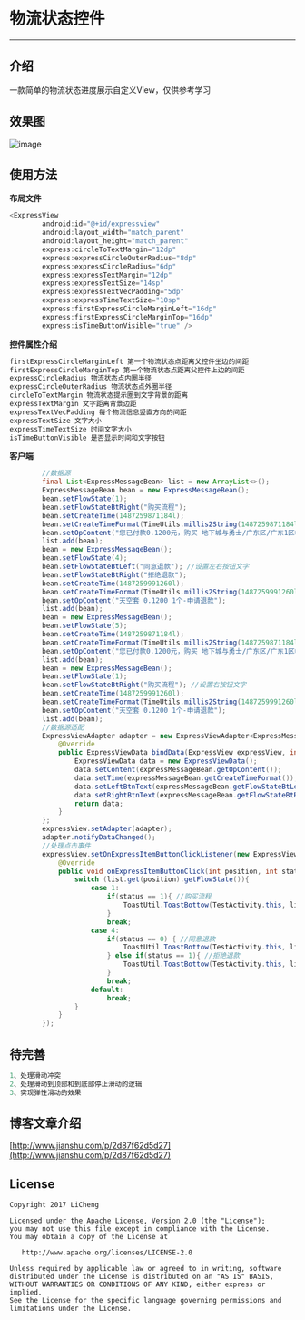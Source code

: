 # 物流状态控件

------

## 介绍
一款简单的物流状态进度展示自定义View，仅供参考学习

## **效果图**
![image](https://github.com/xiaomanzijia/ExpressView/blob/master/screen/express.gif)

## **使用方法**

**布局文件**
```java
<ExpressView
        android:id="@+id/expressview"
        android:layout_width="match_parent"
        android:layout_height="match_parent"
        express:circleToTextMargin="12dp"
        express:expressCircleOuterRadius="8dp"
        express:expressCircleRadius="6dp"
        express:expressTextMargin="12dp"
        express:expressTextSize="14sp"
        express:expressTextVecPadding="5dp"
        express:expressTimeTextSize="10sp"
        express:firstExpressCircleMarginLeft="16dp"
        express:firstExpressCircleMarginTop="16dp"
        express:isTimeButtonVisible="true" />
```

**控件属性介绍**

```java
firstExpressCircleMarginLeft 第一个物流状态点距离父控件坐边的间距
firstExpressCircleMarginTop 第一个物流状态点距离父控件上边的间距
expressCircleRadius 物流状态点内圈半径
expressCircleOuterRadius 物流状态点外圈半径
circleToTextMargin 物流状态提示圈到文字背景的距离
expressTextMargin 文字距离背景边距
expressTextVecPadding 每个物流信息竖直方向的间距
expressTextSize 文字大小
expressTimeTextSize 时间文字大小
isTimeButtonVisible 是否显示时间和文字按钮
```

**客户端**
```java
        //数据源
        final List<ExpressMessageBean> list = new ArrayList<>();
        ExpressMessageBean bean = new ExpressMessageBean();
        bean.setFlowState(1);
        bean.setFlowStateBtRight("购买流程");
        bean.setCreateTime(1487259871184l);
        bean.setCreateTimeFormat(TimeUtils.millis2String(1487259871184l));
        bean.setOpContent("您已付款0.1200元，购买 地下城与勇士/广东区/广东1区帐号，请联系卖家卡罗特将密保手机绑定您的手机号 189****2298");
        list.add(bean);
        bean = new ExpressMessageBean();
        bean.setFlowState(4);
        bean.setFlowStateBtLeft("同意退款"); //设置左右按钮文字
        bean.setFlowStateBtRight("拒绝退款");
        bean.setCreateTime(1487259991260l);
        bean.setCreateTimeFormat(TimeUtils.millis2String(1487259991260l));
        bean.setOpContent("天空套 0.1200 1个-申请退款");
        list.add(bean);
        bean = new ExpressMessageBean();
        bean.setFlowState(5);
        bean.setCreateTime(1487259871184l);
        bean.setCreateTimeFormat(TimeUtils.millis2String(1487259871184l));
        bean.setOpContent("您已付款0.1200元，购买 地下城与勇士/广东区/广东1区帐号，请联系卖家卡罗特将密保手机绑定您的手机号 189****2298");
        list.add(bean);
        bean = new ExpressMessageBean();
        bean.setFlowState(1);
        bean.setFlowStateBtRight("购买流程"); //设置右按钮文字
        bean.setCreateTime(1487259991260l);
        bean.setCreateTimeFormat(TimeUtils.millis2String(1487259991260l));
        bean.setOpContent("天空套 0.1200 1个-申请退款");
        list.add(bean);
        //数据源适配
        ExpressViewAdapter adapter = new ExpressViewAdapter<ExpressMessageBean>(list) {
            @Override
            public ExpressViewData bindData(ExpressView expressView, int position, ExpressMessageBean expressMessageBean) {
                ExpressViewData data = new ExpressViewData();
                data.setContent(expressMessageBean.getOpContent());
                data.setTime(expressMessageBean.getCreateTimeFormat());
                data.setLeftBtnText(expressMessageBean.getFlowStateBtLeft());
                data.setRightBtnText(expressMessageBean.getFlowStateBtRight());
                return data;
            }
        };
        expressView.setAdapter(adapter);
        adapter.notifyDataChanged();
        //处理点击事件
        expressView.setOnExpressItemButtonClickListener(new ExpressView.OnExpressItemButtonClickListener() {
            @Override
            public void onExpressItemButtonClick(int position, int status) {
                switch (list.get(position).getFlowState()){
                    case 1:
                        if(status == 1){ //购买流程
                            ToastUtil.ToastBottow(TestActivity.this, list.get(position).getFlowStateBtRight());
                        }
                        break;
                    case 4:
                        if(status == 0) { //同意退款
                            ToastUtil.ToastBottow(TestActivity.this, list.get(position).getFlowStateBtLeft());
                        } else if(status == 1){ //拒绝退款
                            ToastUtil.ToastBottow(TestActivity.this, list.get(position).getFlowStateBtRight());
                        }
                        break;
                    default:
                        break;
                }
            }
        });
```

## 待完善

```java
1、处理滑动冲突
2、处理滑动到顶部和到底部停止滑动的逻辑
3、实现弹性滑动的效果
```


## 博客文章介绍
[http://www.jianshu.com/p/2d87f62d5d27](http://www.jianshu.com/p/2d87f62d5d27)


## License

    Copyright 2017 LiCheng

    Licensed under the Apache License, Version 2.0 (the "License");
    you may not use this file except in compliance with the License.
    You may obtain a copy of the License at

       http://www.apache.org/licenses/LICENSE-2.0

    Unless required by applicable law or agreed to in writing, software
    distributed under the License is distributed on an "AS IS" BASIS,
    WITHOUT WARRANTIES OR CONDITIONS OF ANY KIND, either express or implied.
    See the License for the specific language governing permissions and
    limitations under the License.
